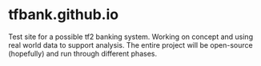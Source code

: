 # tfbank.github.io
Test site for a possible tf2 banking system. Working on concept and using real world data to support analysis.
The entire project will be open-source (hopefully) and run through different phases.

